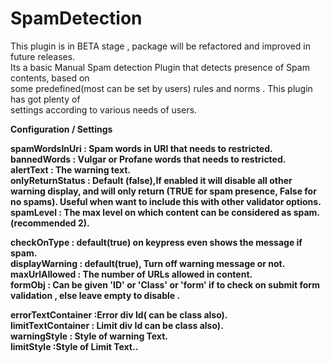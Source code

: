 SpamDetection
=============

This plugin is in BETA stage , package will be refactored and improved in future releases.<br>
Its a basic Manual Spam detection Plugin that detects presence of Spam contents, based on <br>
some predefined(most can be set by users) rules and norms . This plugin has got plenty of <br>
settings according to various needs of users.

<b>Configuration / Settings<b>

<b> spamWordsInUri :</b>  Spam words in URI that needs to restricted.<br>
<b> bannedWords    :</b>  Vulgar or Profane words that needs to restricted.<br>
<b> alertText      :</b> The warning text. <br>
<b> onlyReturnStatus    :</b> Default (false),If enabled it will disable all other warning display, 
                                 	and will only return (TRUE for spam presence, False for no spams). 
                                 	Useful when want to include this with other validator options.
<b> spamLevel      :</b> The max level on which content can be considered as spam.(recommended 2).<br>

<b> checkOnType      :</b> default(true) on keypress even shows the message if spam.<br>
<b> displayWarning      :</b> default(true), Turn off warning message or not. <br>
<b> maxUrlAllowed      :</b> The number of URLs allowed in content. <br>
<b> formObj      :</b> Can be given 'ID' or 'Class' or 'form' if to check on submit form validation , else leave empty to 						disable . <br>

<b> errorTextContainer      :</b>Error div Id( can be class also). <br>
<b> limitTextContainer      :</b> Limit div Id can be class also). <br>
<b> warningStyle      :</b> Style of warning Text.<br>
<b> limitStyle      :</b>Style of Limit Text..<br>
